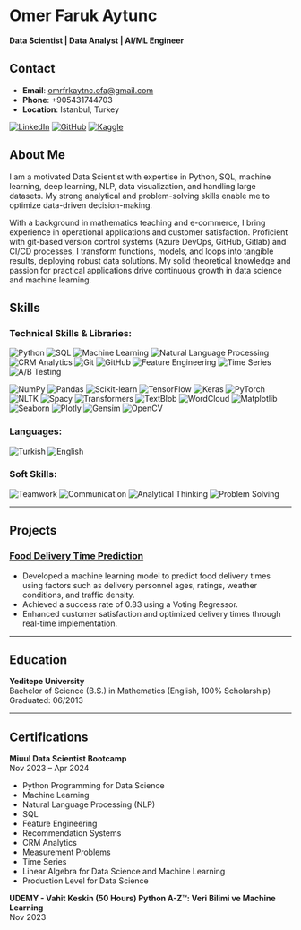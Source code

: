 # Omer Faruk Aytunc

**Data Scientist | Data Analyst | AI/ML Engineer**


## Contact

- **Email**: [omrfrkaytnc.ofa@gmail.com](mailto:omrfrkaytnc.ofa@gmail.com)
- **Phone**: +905431744703
- **Location**: Istanbul, Turkey

[![LinkedIn](https://img.shields.io/badge/LinkedIn-omerfarukaytunc-blue)](https://linkedin.com/in/omerfarukaytunc)
[![GitHub](https://img.shields.io/badge/GitHub-omrfrkaytnc-green)](https://github.com/omrfrkaytnc)
[![Kaggle](https://img.shields.io/badge/Kaggle-omerfarukaytunc-blue)](https://kaggle.com/omerfarukaytunc)

## About Me

I am a motivated Data Scientist with expertise in Python, SQL, machine learning, deep learning, NLP, data visualization, and handling large datasets. My strong analytical and problem-solving skills enable me to optimize data-driven decision-making.

With a background in mathematics teaching and e-commerce, I bring experience in operational applications and customer satisfaction. Proficient with git-based version control systems (Azure DevOps, GitHub, Gitlab) and CI/CD processes, I transform functions, models, and loops into tangible results, deploying robust data solutions. My solid theoretical knowledge and passion for practical applications drive continuous growth in data science and machine learning.

## Skills

### Technical Skills & Libraries:

![Python](https://img.shields.io/badge/Python-3776AB?logo=python&logoColor=white) ![SQL](https://img.shields.io/badge/SQL-4479A1?logo=postgresql&logoColor=white) ![Machine Learning](https://img.shields.io/badge/Machine%20Learning-00758F?logo=tensorflow&logoColor=white) ![Natural Language Processing](https://img.shields.io/badge/NLP-00897B?logo=spacy&logoColor=white) ![CRM Analytics](https://img.shields.io/badge/CRM%20Analytics-FF6F00?logo=tableau&logoColor=white) ![Git](https://img.shields.io/badge/Git-F05032?logo=git&logoColor=white) ![GitHub](https://img.shields.io/badge/GitHub-181717?logo=github&logoColor=white) ![Feature Engineering](https://img.shields.io/badge/Feature%20Engineering-FFAB00?logo=feature&logoColor=white) ![Time Series](https://img.shields.io/badge/Time%20Series-FF6F00?logo=timeseries&logoColor=white) ![A/B Testing](https://img.shields.io/badge/A%2FB%20Testing-4CAF50?logo=abtesting&logoColor=white)

![NumPy](https://img.shields.io/badge/NumPy-013243?logo=numpy&logoColor=white) ![Pandas](https://img.shields.io/badge/Pandas-150458?logo=pandas&logoColor=white) ![Scikit-learn](https://img.shields.io/badge/Scikit--learn-F7931E?logo=scikit-learn&logoColor=white) ![TensorFlow](https://img.shields.io/badge/TensorFlow-FF6F00?logo=tensorflow&logoColor=white) ![Keras](https://img.shields.io/badge/Keras-D00000?logo=keras&logoColor=white) ![PyTorch](https://img.shields.io/badge/PyTorch-EE4C2C?logo=pytorch&logoColor=white) ![NLTK](https://img.shields.io/badge/NLTK-85EA2D?logo=nltk&logoColor=white) ![Spacy](https://img.shields.io/badge/Spacy-09A3D5?logo=spacy&logoColor=white) ![Transformers](https://img.shields.io/badge/Transformers-FFCE5A?logo=huggingface&logoColor=white) ![TextBlob](https://img.shields.io/badge/TextBlob-000000?logo=python&logoColor=white) ![WordCloud](https://img.shields.io/badge/WordCloud-6699CC?logo=python&logoColor=white) ![Matplotlib](https://img.shields.io/badge/Matplotlib-11557C?logo=python&logoColor=white) ![Seaborn](https://img.shields.io/badge/Seaborn-3776AB?logo=python&logoColor=white) ![Plotly](https://img.shields.io/badge/Plotly-3F4F75?logo=plotly&logoColor=white) ![Gensim](https://img.shields.io/badge/Gensim-FFA500?logo=gensim&logoColor=white) ![OpenCV](https://img.shields.io/badge/OpenCV-5C3EE8?logo=opencv&logoColor=white)

### Languages:

![Turkish](https://img.shields.io/badge/Turkish-Native-blue) ![English](https://img.shields.io/badge/English-Upper--Intermediate-blue)

### Soft Skills:

![Teamwork](https://img.shields.io/badge/Teamwork-FF4081?logo=teams&logoColor=white) ![Communication](https://img.shields.io/badge/Communication-4CAF50?logo=communicate&logoColor=white) ![Analytical Thinking](https://img.shields.io/badge/Analytical%20Thinking-FFC107?logo=think&logoColor=white) ![Problem Solving](https://img.shields.io/badge/Problem%20Solving-FF5722?logo=solve&logoColor=white)

---

## Projects

### [Food Delivery Time Prediction](https://github.com/omrfrkaytnc/Food_Delivery_Time_Prediction)
- Developed a machine learning model to predict food delivery times using factors such as delivery personnel ages, ratings, weather conditions, and traffic density.
- Achieved a success rate of 0.83 using a Voting Regressor.
- Enhanced customer satisfaction and optimized delivery times through real-time implementation.

---

## Education

**Yeditepe University**  
Bachelor of Science (B.S.) in Mathematics (English, 100% Scholarship)  
Graduated: 06/2013

---

## Certifications

**Miuul Data Scientist Bootcamp**  
Nov 2023 – Apr 2024  
- Python Programming for Data Science
- Machine Learning
- Natural Language Processing (NLP)
- SQL
- Feature Engineering
- Recommendation Systems
- CRM Analytics
- Measurement Problems
- Time Series
- Linear Algebra for Data Science and Machine Learning
- Production Level for Data Science

**UDEMY - Vahit Keskin (50 Hours) Python A-Z™: Veri Bilimi ve Machine Learning**  
Nov 2023
